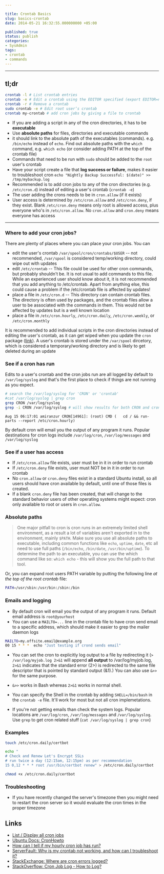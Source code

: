 ```yaml
---

title: Crontab Basics
slug: basics-crontab
date: 2014-05-21 16:32:55.000000000 +05:00

published: true
status: publish
categories:
- SysAdmin
tags:
- crontab
- commands
---
```


---

## tl;dr

```bash
crontab -l # List crontab entries
crontab -e # Edit a crontab using the EDITOR specified (export EDITOR=nano)
crontab -r # Remove a crontab
sudo crontab -e # Edit root user’s crontab
crontab my-crontab # add cron jobs by giving a file to crontab
```

- If you are adding a script in any of the cron directories, it has to be **executable**
- Use **absolute paths** for files, directories and executable commands
- it should link to the absolute path of the executables (commands). e.g. `/bin/echo` instead of `echo`. Find out absolute paths with the `which` command, e.g. `which echo` (or consider adding PATH at the top of the crontab file)
- Commands that need to be run with `sudo` should be added to the `root` user's crontab
- Have your script create a file that **log success or failure**, makes it easier to troubleshoot cron `echo "Nightly Backup Successful: $(date)" >> /tmp/mybackup.log`
- Recommended is to add cron jobs to any of the cron directories (e.g. `/etc/cron.d`) instead of editing a user's crontab (`crontab -e`)
- The user adding the crons needs to be in `cron.allow` (if it exists)
- User access is determined by `/etc/cron.allow` and `/etc/cron.deny`, if they exist. Blank `/etc/cron.deny` means only root is allowed access, plus everyone who's in `/etc/cron.allow`. No `cron.allow` and `cron.deny` means everyone has access


---

### Where to add your cron jobs?

There are plenty of places where you can place your cron jobs. You can 

- edit the user's crontab `/var/spool/cron/crontabs/$USER` -- not recommended, `/var/spool` is considered temp/working directory, could wipe out with updates
- edit `/etc/crontab` -- This file could be used for other cron commands, but probably shouldn't be. It is not usual to add commands to this file. While an experienced user should know about it, it is not recommended that you add anything to /etc/crontab. Apart from anything else, this could cause a problem if the /etc/crontab file is affected by updates!
- place a file in `/etc/cron.d` -- This directory can contain crontab files. The directory is often used by packages, and the crontab files allow a user to be associated with the commands in them. This would not be affected by updates but is a well known location
- place a file in `/etc/cron.hourly`, `/etc/cron.daily`, `/etc/cron.weekly`, or `/etc/cron.monthly`

It is recommended to add individual scripts in the cron directories instead of editing the user's crontab, as it can get wiped when you update the `cron` package ([link](https://askubuntu.com/questions/216692/where-is-the-user-crontab-stored)). A user's crontab is stored under the `/var/spool` dircetory, which is considered a temporary/working directory and is likely to get deleted during an update

### See if a cron has run

Edits to a user's crontab and the cron jobs run are all logged by default to `/var/log/syslog` and that's the first place to check if things are not running as you expect.

```bash
# search the /var/log/syslog for 'CRON' or 'crontab'
#cat /var/log/syslog | grep cron
grep CRON /var/log/syslog
grep -i CRON /var/log/syslog # will show results for both CRON and crontab
```

```
Aug 15 06:17:01 amiranzur CRON[14961]: (root) CMD (   cd / && run-parts --report /etc/cron.hourly)
```

By default cron will email you the output of any program it runs. Popular destinations for cron logs include `/var/log/cron`, `/var/log/messages` and `/var/log/syslog`

### See if a user has access

- If `/etc/cron.allow` file exists, user must be in it in order to run crontab
- If `/etc/cron.deny` file exists, user must NOT be in it in order to run crontab
- No `cron.allow` or `cron.deny` files exist in a standard Ubuntu install, so all users should have cron available by default, until one of those files is created. 
- If a blank `cron.deny` file has been created, that will change to the standard behavior users of other operating systems might expect: cron only available to root or users in `cron.allow`.

### Absolute paths

> One major pitfall to cron is cron runs in an extremely limited shell environment, as a result a lot of variables aren't exported in to the environment, mainly `$PATH`. Make sure you use all absolute paths to executable, including common functions like `echo`, `uptime`, `date`, etc all need to use full paths (`/bin/echo`, `/bin/date`, `/usr/bin/uptime`). To determine the path to an executable, you can use the which command like so: `which echo` - this will show you the full path to that tool.

Or, you can expand root users PATH variable by putting the following line _at the top of the root crontab_ file:

```bash
PATH=/usr/sbin:/usr/bin:/sbin:/bin
```

### Emails and logging
- By default cron will email you the output of any program it runs. Default email address is `root@yourhost`
- You can use a `MAILTO=...` line in the crontab file to have cron send email to a specific address, which should make it easier to grep the mailer daemon logs

```bash
MAILTO=my.offsite.email@example.org
00 15 * * *  echo "Just testing if crond sends email"
```

- You can set the cron to explicitly log output to a file by redirecting it (`> /var/log/myjob.log 2>&1` will append **all output** to /var/log/myjob.log, `2>&1` indicates that the standard error (2>) is redirected to the same file descriptor that is pointed by standard output (&1).) You can also use `&>>` for the same purpose. 
- `&>>` works in Bash whereas `2>&1` works in normal shell.
- You can specify the Shell in the crontab by adding `SHELL=/bin/bash` in the `crontab -e` file. It'll work for most but not all cron implemetations.

- If you're not getting emails than check the system logs. Popular locations are `/var/log/cron`, `/var/log/messages` and `/var/log/syslog`. Use `grep` to get cron related stuff (`cat /var/log/syslog | grep cron`)



### Examples

```bash
touch /etc/cron.daily/certbot

echo "
# Check and Renew Let's Encrypt SSLs 
# run twice a day (12:15am, 12:15pm) as per recommendation
15 0,12 * * * root /usr/bin/certbot renew" > /etc/cron.daily/certbot

chmod +x /etc/cron.daily/certbot

```

### Troubleshooting
- If you have recently changed the server's timezone then you might need to restart the cron server so it would evaluate the cron times in the proper timezone


Links
---

- [List / Display all cron jobs](http://www.cyberciti.biz/faq/linux-show-what-cron-jobs-are-setup/)
- [Ubuntu Docs: CronHowto](https://help.ubuntu.com/community/CronHowto#Troubleshooting_and_Common_Problems)
- [How can I tell if my hourly cron job has run?](https://askubuntu.com/questions/149504/how-can-i-tell-if-my-hourly-cron-job-has-run)
- [ServerFault: Why is my crontab not working, and how can I troubleshoot it?](https://serverfault.com/questions/449651/why-is-my-crontab-not-working-and-how-can-i-troubleshoot-it)
- [StackExchange: Where are cron errors logged?](https://unix.stackexchange.com/questions/207/where-are-cron-errors-logged)
- [StackOverflow: Cron Job Log - How to Log?](https://stackoverflow.com/questions/4811738/cron-job-log-how-to-log)
